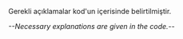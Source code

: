 Gerekli açıklamalar kod'un içerisinde belirtilmiştir.

*--Necessary explanations are given in the code.--*
